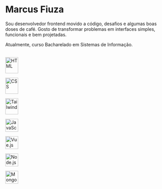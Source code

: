 # Marcus Fiuza

Sou desenvolvedor frontend movido a código, desafios e algumas boas doses de café. Gosto de transformar problemas em interfaces simples, funcionais e bem projetadas.

Atualmente, curso Bacharelado em Sistemas de Informação.  
<br>

<div style="display: inline_block">
  <img align="center" alt="HTML" height="50" width="40" src="https://raw.githubusercontent.com/marwin1991/profile-technology-icons/refs/heads/main/icons/html.png">
  <p></p>
  <img align="center" alt="CSS" height="50" width="40" src="https://raw.githubusercontent.com/marwin1991/profile-technology-icons/refs/heads/main/icons/css.png">
    <p></p>
  <img align="center" alt="Tailwind" height="50" width="40" src="https://raw.githubusercontent.com/marwin1991/profile-technology-icons/refs/heads/main/icons/tailwind_css.png">
    <p></p>
  <img align="center" alt="JavaScript" height="40" width="40" src="https://raw.githubusercontent.com/marwin1991/profile-technology-icons/refs/heads/main/icons/javascript.png">
    <p></p>
  <img align="center" alt="Vue.js" height="40" width="40" src="https://raw.githubusercontent.com/marwin1991/profile-technology-icons/refs/heads/main/icons/vue_js.png">
    <p></p>
  <img align="center" alt="Node.js" height="40" width="40" src="https://raw.githubusercontent.com/marwin1991/profile-technology-icons/refs/heads/main/icons/node_js.png">
    <p></p>
  <img align="center" alt="MongoDB" height="40" width="40" src="https://raw.githubusercontent.com/marwin1991/profile-technology-icons/refs/heads/main/icons/mongodb.png">
</div>
